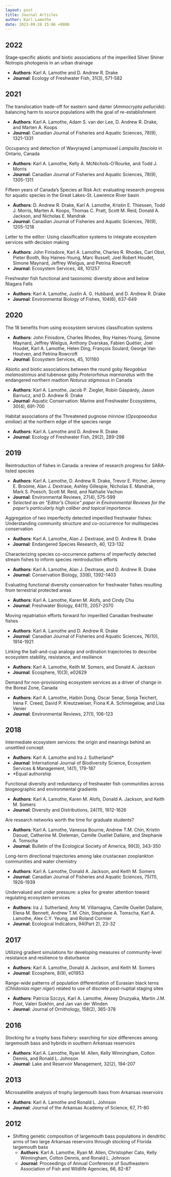 ```yaml
---
layout: post
title: Journal Articles
author: Karl Lamothe
date: 2023-09-28 15:06 +0800
---
```

## 2022
Stage‐specific abiotic and biotic associations of the imperilled Silver Shiner Notropis photogenis in an urban drainage
- **Authors**: Karl A. Lamothe and D. Andrew R. Drake
- **Journal**: Ecology of Freshwater Fish, 31(3), 571-582

## 2021
The translocation trade-off for eastern sand darter (_Ammocrypta pellucida_): balancing harm to source populations with the goal of re-establishment
- **Authors**: Karl A. Lamothe, Adam S. van der Lee, D. Andrew R. Drake, and Marten A. Koops
- **Journal**: Canadian Journal of Fisheries and Aquatic Sciences, 78(9), 1321-1331

Occupancy and detection of Wavyrayed Lampmussel _Lampsilis fasciola_ in Ontario, Canada
  - **Authors**: Karl A. Lamothe, Kelly A. McNichols-O’Rourke, and Todd J. Morris
  - **Journal**: Canadian Journal of Fisheries and Aquatic Sciences, 78(9), 1305-1311

Fifteen years of Canada’s Species at Risk Act: evaluating research progress for aquatic species in the Great Lakes-St. Lawrence River basin
  - **Authors**: D. Andrew R. Drake, Karl A. Lamothe, Kristin E. Thiessen, Todd J. Morris, Marten A. Koops, Thomas C. Pratt, Scott M. Reid, Donald A. Jackson, and Nicholas E. Mandrak
  - **Journal**: Canadian Journal of Fisheries and Aquatic Sciences, 78(9), 1205-1218

Letter to the editor: Using classification systems to integrate ecosystem services with decision making
  - **Authors**: John Finisdore, Karl A. Lamothe, Charles R. Rhodes, Carl Obst, Pieter Booth, Roy Haines-Young, Marc Russell, Joel Robert Houdet, Simone Maynard, Jeffrey Wielgus, and Petrina Rowcroft
  - **Journal**: Ecosystem Services, 48, 101257

Freshwater fish functional and taxonomic diversity above and below Niagara Falls
  - **Authors**: Karl A. Lamothe, Justin A. G. Hubbard, and D. Andrew R. Drake
  - **Journal**: Environmental Biology of Fishes, 104(6), 637-649

## 2020
The 18 benefits from using ecosystem services classification systems
  - **Authors**: John Finisdore, Charles Rhodes, Roy Haines-Young, Simone Maynard, Jeffrey Wielgus, Anthony Dvarskas, Fabien Quétier, Joel Houdet, Karl A. Lamothe, Helen Ding, François Soulard, George Van Houtven, and Petrina Rowcroft
  - **Journal**: Ecosystem Services, 45, 101160

Abiotic and biotic associations between the round goby _Neogobius melanostomus_ and tubenose goby _Proterorhinus marmoratus_ with the endangered northern madtom _Noturus stigmosus_ in Canada
  - **Authors**: Karl A. Lamothe, Jacob P. Ziegler, Robin Gáspárdy, Jason Barnucz, and D. Andrew R. Drake
  - **Journal**: Aquatic Conservation: Marine and Freshwater Ecosystems, 30(4), 691-700

Habitat associations of the Threatened pugnose minnow (_Opsopoeodus emiliae_) at the northern edge of the species range
  - **Authors**: Karl A. Lamothe and D. Andrew R. Drake
  - **Journal**: Ecology of Freshwater Fish, 29(2), 289-298

## 2019
Reintroduction of fishes in Canada: a review of research progress for SARA-listed species
- **Authors**: Karl A. Lamothe, D. Andrew R. Drake, Trevor E. Pitcher, Jeremy E. Broome, Alan J. Dextrase, Ashley Gillespie, Nicholas E. Mandrak, Mark S. Poesch, Scott M. Reid, and Nathalie Vachon
- **Journal**: Environmental Reviews, 27(4), 575-599
- _Selected as an "Editor’s Choice" paper in Environmental Reviews for the paper’s particularly high caliber and topical importance._

Aggregation of two imperfectly detected imperilled freshwater fishes: Understanding community structure and co-occurrence for multispecies conservation
- **Authors**: Karl A. Lamothe, Alan J. Dextrase, and D. Andrew R. Drake
- **Journal**: Endangered Species Research, 40, 123-132

Characterizing species co-occurrence patterns of imperfectly detected stream fishes to inform species reintroduction efforts
- **Authors**: Karl A. Lamothe, Alan J. Dextrase, and D. Andrew R. Drake
- **Journal**: Conservation Biology, 33(6), 1392-1403

Evaluating functional diversity conservation for freshwater fishes resulting from terrestrial protected areas
- **Authors**: Karl A. Lamothe, Karen M. Alofs, and Cindy Chu
- **Journal**: Freshwater Biology, 64(11), 2057-2070

Moving repatriation efforts forward for imperilled Canadian freshwater fishes
- **Authors**: Karl A. Lamothe and D. Andrew R. Drake
- **Journal**: Canadian Journal of Fisheries and Aquatic Sciences, 76(10), 1914-1921

Linking the ball-and-cup analogy and ordination trajectories to describe ecosystem stability, resistance, and resilience
- **Authors**: Karl A. Lamothe, Keith M. Somers, and Donald A. Jackson
- **Journal**: Ecosphere, 10(3), e02629

Demand for non-provisioning ecosystem services as a driver of change in the Boreal Zone, Canada
- **Authors**: Karl A. Lamothe, Haibin Dong, Oscar Senar, Sonja Teichert, Irena F. Creed, David P. Kreutzweiser, Fiona K.A. Schmiegelow, and Lisa Venier
- **Journal**: Environmental Reviews, 27(1), 106-123

## 2018
Intermediate ecosystem services: the origin and meanings behind an unsettled concept
- **Authors**: Karl A. Lamothe and Ira J. Sutherland*
- **Journal**: International Journal of Biodiversity Science, Ecosystem Services & Management, 14(1), 179-187
- *Equal authorship

Functional diversity and redundancy of freshwater fish communities across biogeographic and environmental gradients
- **Authors**: Karl A. Lamothe, Karen M. Alofs, Donald A. Jackson, and Keith M. Somers
- **Journal**: Diversity and Distributions, 24(11), 1612-1626

Are research networks worth the time for graduate students?
- **Authors**: Karl A. Lamothe, Vanessa Bourne, Andrew T.M. Chin, Kristin Daoust, Catherine M. Dieleman, Camille Ouellet Dallaire, and Stephanie A. Tomscha
- **Journal**: Bulletin of the Ecological Society of America, 99(3), 343-350

Long-term directional trajectories among lake crustacean zooplankton communities and water chemistry
- **Authors**: Karl A. Lamothe, Donald A. Jackson, and Keith M. Somers
- **Journal**: Canadian Journal of Fisheries and Aquatic Sciences, 75(11), 1926-1939

Undervalued and under pressure: a plea for greater attention toward regulating ecosystem services
- **Authors**: Ira J. Sutherland, Amy M. Villamagna, Camille Ouellet Dallaire, Elena M. Bennett, Andrew T.M. Chin, Stephanie A. Tomscha, Karl A. Lamothe, Alex C.Y. Yeung, and Roland Cormier
- **Journal**: Ecological Indicators, 94(Part 2), 23-32

## 2017
Utilizing gradient simulations for developing measures of community-level resistance and resilience to disturbance
- **Authors**: Karl A. Lamothe, Donald A. Jackson, and Keith M. Somers
- **Journal**: Ecosphere, 8(9), e01953

Range-wide patterns of population differentiation of Eurasian black terns (_Chlidonias niger niger_) related to use of discrete post-nuptial staging sites
- **Authors**: Patricia Szczys, Karl A. Lamothe, Alexey Druzyaka, Martin J.M. Poot, Valeri Siokhin, and Jan van der Winden
- **Journal**: Journal of Ornithology, 158(2), 365-378

## 2016
Stocking for a trophy bass fishery: searching for size differences among largemouth bass and hybrids in southern Arkansas reservoirs
- **Authors**: Karl A. Lamothe, Ryan M. Allen, Kelly Winningham, Colton Dennis, and Ronald L. Johnson
- **Journal**: Lake and Reservoir Management, 32(2), 194-207

## 2013
Microsatellite analysis of trophy largemouth bass from Arkansas reservoirs
- **Authors**: Karl A. Lamothe and Ronald L. Johnson
- **Journal**: Journal of the Arkansas Academy of Science, 67, 71-80

## 2012
- Shifting genetic composition of largemouth bass populations in dendritic arms of two large Arkansas reservoirs through stocking of Florida largemouth bass
  - **Authors**: Karl A. Lamothe, Ryan M. Allen, Christopher Cato, Kelly Winningham, Colton Dennis, and Ronald L. Johnson
  - **Journal**: Proceedings of Annual Conference of Southeastern Association of Fish and Wildlife Agencies, 66, 82-87
